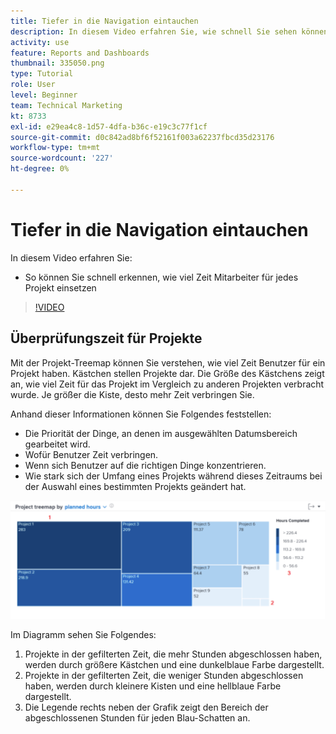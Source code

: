 ```yaml
---
title: Tiefer in die Navigation eintauchen
description: In diesem Video erfahren Sie, wie schnell Sie sehen können, wie viel Zeit Mitarbeiter für die einzelnen Projekte in [!DNL  Workfront].
activity: use
feature: Reports and Dashboards
thumbnail: 335050.png
type: Tutorial
role: User
level: Beginner
team: Technical Marketing
kt: 8733
exl-id: e29ea4c8-1d57-4dfa-b36c-e19c3c77f1cf
source-git-commit: d0c842ad8bf6f52161f003a62237fbcd35d23176
workflow-type: tm+mt
source-wordcount: '227'
ht-degree: 0%

---
```


# Tiefer in die Navigation eintauchen

In diesem Video erfahren Sie:

* So können Sie schnell erkennen, wie viel Zeit Mitarbeiter für jedes Projekt einsetzen

>[!VIDEO](https://video.tv.adobe.com/v/335050/?quality=12)

## Überprüfungszeit für Projekte

Mit der Projekt-Treemap können Sie verstehen, wie viel Zeit Benutzer für ein Projekt haben. Kästchen stellen Projekte dar. Die Größe des Kästchens zeigt an, wie viel Zeit für das Projekt im Vergleich zu anderen Projekten verbracht wurde. Je größer die Kiste, desto mehr Zeit verbringen Sie.

Anhand dieser Informationen können Sie Folgendes feststellen:

* Die Priorität der Dinge, an denen im ausgewählten Datumsbereich gearbeitet wird.
* Wofür Benutzer Zeit verbringen.
* Wenn sich Benutzer auf die richtigen Dinge konzentrieren.
* Wie stark sich der Umfang eines Projekts während dieses Zeitraums bei der Auswahl eines bestimmten Projekts geändert hat.

![Ein Bild, das eine Projekt-Treemap mit Zahlen zu Bereichen anzeigt, die in den folgenden Aufzählungszeichen beschrieben werden](assets/section-2-7.png)

Im Diagramm sehen Sie Folgendes:

1. Projekte in der gefilterten Zeit, die mehr Stunden abgeschlossen haben, werden durch größere Kästchen und eine dunkelblaue Farbe dargestellt.
1. Projekte in der gefilterten Zeit, die weniger Stunden abgeschlossen haben, werden durch kleinere Kisten und eine hellblaue Farbe dargestellt.
1. Die Legende rechts neben der Grafik zeigt den Bereich der abgeschlossenen Stunden für jeden Blau-Schatten an.
